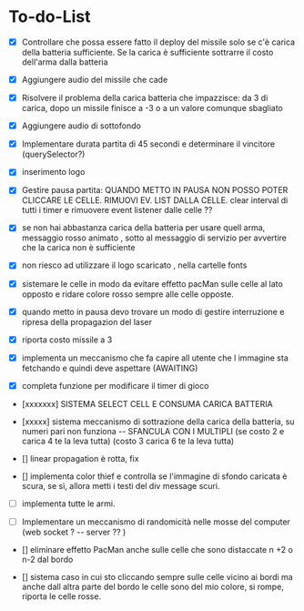 # To-do-List

-   [x] Controllare che possa essere fatto il deploy del missile solo se c'è carica della batteria sufficiente.
        Se la carica è sufficiente sottrarre il costo dell'arma dalla batteria

-   [x] Aggiungere audio del missile che cade

-   [x] Risolvere il problema della carica batteria che impazzisce: da 3 di carica, dopo un missile finisce a -3 o a un valore comunque sbagliato

-   [x] Aggiungere audio di sottofondo

-   [x] Implementare durata partita di 45 secondi e determinare il vincitore (querySelector?)

-   [x] inserimento logo

-   [x] Gestire pausa partita: QUANDO METTO IN PAUSA NON POSSO POTER CLICCARE LE CELLE. RIMUOVI EV. LIST DALLA CELLE. clear interval di tutti i timer e rimuovere event listener dalle celle ??

-   [x] se non hai abbastanza carica della batteria per usare quell arma, messaggio rosso animato , sotto al messaggio di servizio per avvertire che la carica non è sufficiente

-   [x] non riesco ad utilizzare il logo scaricato , nella cartelle fonts

-   [x] sistemare le celle in modo da evitare effetto pacMan sulle celle al lato opposto e ridare colore rosso sempre alle celle opposte.

-   [x] quando metto in pausa devo trovare un modo di gestire interruzione e ripresa della propagazion del laser

-   [x] riporta costo missile a 3

-   [x] implementa un meccanismo che fa capire all utente che l immagine sta fetchando e quindi deve aspettare (AWAITING)

-   [x] completa funzione per modificare il timer di gioco

-   [xxxxxxx] SISTEMA SELECT CELL E CONSUMA CARICA BATTERIA

-   [xxxxx] sistema meccanismo di sottrazione della carica della batteria, su numeri pari non funziona -- SFANCULA CON I MULTIPLI (se costo 2 e carica 4 te la leva tutta) (costo 3 carica 6 te la leva tutta)

-   [] linear propagation è rotta, fix

-   [] implementa color thief e controlla se l'immagine di sfondo caricata è scura, se sì, allora metti i testi del div message scuri.

-   [ ] implementa tutte le armi.

-   [ ] Implementare un meccanismo di randomicità nelle mosse del computer (web socket ? -- server ?? )

-   [] eliminare effetto PacMan anche sulle celle che sono distaccate n +2 o n-2 dal bordo

-   [] sistema caso in cui sto cliccando sempre sulle celle vicino ai bordi ma anche dall altra parte del bordo le celle sono del mio colore, si rompe, riporta le celle rosse.
